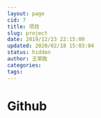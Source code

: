 ```yaml
---
layout: page
cid: 7
title: 项目
slug: project
date: 2019/12/23 22:15:00
updated: 2020/02/18 15:03:04
status: hidden
author: 王荣胜
categories: 
tags: 
---
```



# Github

<center>
<div class="github-card" data-github="WangRongsheng" data-width="400" data-height="" data-theme="default"></div>
<script src="//cdn.jsdelivr.net/github-cards/latest/widget.js"></script>
</center>

